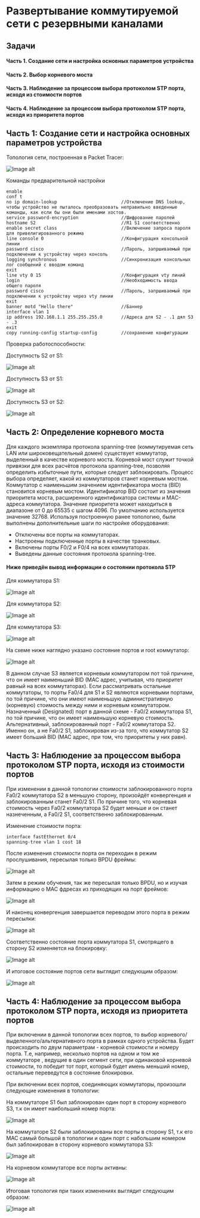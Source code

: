 # Развертывание коммутируемой сети с резервными каналами

## Задачи
#### Часть 1. Создание сети и настройка основных параметров устройства
#### Часть 2. Выбор корневого моста
#### Часть 3. Наблюдение за процессом выбора протоколом STP порта, исходя из стоимости портов
#### Часть 4. Наблюдение за процессом выбора протоколом STP порта, исходя из приоритета портов


## Часть 1:	Создание сети и настройка основных параметров устройства

Топология сети, построенная в Packet Tracer:

![Image alt](https://github.com/anrent/otus-networks/blob/main/labs/lab02/topo.PNG)

Команды предварительной настройки
```
enable
conf t
no ip domain-lookup                        //Отключение DNS lookup, чтобы устройство не пыталось преобразовать неправильно введенные команды, как если бы они были именами хостов.
service password-encryption                //Шифрование паролей     
hostname S2                                //R1 S1 соответственно
enable secret class                        //Включение запроса пароля для привелигированного режима
line console 0                             //Конфигурация консольной линии
password cisco                             //Пароль, запршиваемый при подключении к устройству через консоль
logging synchronous                        //Синхронизация консольных лог сообщений с вводом команд
exit
line vty 0 15                              //Конфигурация vty линий
login                                      //Необходимость ввода общего пароля
password cisco                             //Пароль, запршиваемый при подключении к устройству через vty линии
exit
banner motd "Hello there"                  //Баннер
interface vlan 1
ip address 192.168.1.1 255.255.255.0       //Адреса для S2 - .1 дял S3 - .3
exit
copy running-config startup-config         //сохранение конфигурации
```
Проверка работоспособности:

Доступность S2 от S1:

![Image alt](https://github.com/anrent/otus-networks/blob/main/labs/lab02/s1-s2.PNG)

Доступность S3 от S1:

![Image alt](https://github.com/anrent/otus-networks/blob/main/labs/lab02/s1-s3.PNG)

Доступность S3 от S2:

![Image alt](https://github.com/anrent/otus-networks/blob/main/labs/lab02/s2-s3.PNG)



## Часть 2:	Определение корневого моста

Для каждого экземпляра протокола spanning-tree (коммутируемая сеть LAN или широковещательный домен) существует коммутатор, выделенный в качестве корневого моста. Корневой мост служит точкой привязки для всех расчётов протокола spanning-tree, позволяя определить избыточные пути, которые следует заблокировать.
Процесс выбора определяет, какой из коммутаторов станет корневым мостом. Коммутатор с наименьшим значением идентификатора моста (BID) становится корневым мостом. Идентификатор BID состоит из значения приоритета моста, расширенного идентификатора системы и MAC-адреса коммутатора. Значение приоритета может находиться в диапазоне от 0 до 65535 с шагом 4096. По умолчанию используется значение 32768.
Используя построенную ранее топологию, были выполнены дополнительные шаги по настройке оборудования:

 * Отключены все порты на коммутаторах.
 * Настроены подключенные порты в качестве транковых.
 * Включены порты F0/2 и F0/4 на всех коммутаторах.
 * Выведены данные состояния протокола spanning-tree.
 
#### Ниже приведён вывод информации о состоянии протокола STP

Для коммутатора S1:

![Image alt](https://github.com/anrent/otus-networks/blob/main/labs/lab02/S1stp.PNG)


Для коммутатора S2:

![Image alt](https://github.com/anrent/otus-networks/blob/main/labs/lab02/S2stp.PNG)


Для коммутатора S3:

![Image alt](https://github.com/anrent/otus-networks/blob/main/labs/lab02/S3stp.PNG)


На схеме ниже наглядно указано состояние портов и root коммутатор:

![Image alt](https://github.com/anrent/otus-networks/blob/main/labs/lab02/STP-pt1.PNG)

В данном случае S3 является корневым коммутатором пот той причине, что он имеет наименьший BID (MAC адрес, учитывая, что приоритет равный на всех коммутаторах).
Если рассматривать остальные коммутаторы, то порты Fa0/4 для S1 и S2 являются корневыми портами, по той причине, что они имеют наименьшую административную (корневую) стоимость между ними и корневым коммутатором. 
Назначенный (Designated) порт в данной схеме - Fa0/2 коммутатора S1, по той причине, что он имеет наименьшую корневую стоимость.
Альтернативный, заблокированный порт - Fa0/2 коммутатора S2. Именно он, а не Fa0/2 S1, заблокирован из-за того, что коммутатор S2 имеет больший BID (MAC адрес, при том, что приоритеты у них равн).


## Часть 3:	Наблюдение за процессом выбора протоколом STP порта, исходя из стоимости портов

При изменении в данной топологии стоимости заблокированного порта Fa0/2 коммутатора S2 в меньшую сторону, произойдёт конвергенция и заблокированным станет Fa0/2 S1. По причине того, что корневая стоимость через Fa0/2 коммутатора S2 будет меньше и он станет назнеченным, а Fa0/2 S1, соответственно заблокированным.

Изменение стоимости порта:

```
interface fastEthernet 0/4
spanning-tree vlan 1 cost 18
```
После изменения стоимости порта он переходин в режим прослушивания, пересылая только BPDU фреймы:

![Image alt](https://github.com/anrent/otus-networks/blob/main/labs/lab02/s2-18-lsn.PNG)

Затем в режим обучения, так же пересылая только BPDU, но и изучая информацию о MAC фдресах из приходящих на порт фреймов:

![Image alt](https://github.com/anrent/otus-networks/blob/main/labs/lab02/s2-18-lrn.PNG)

И наконец конвергенция завершается переводом этого порта в режим пересылки:

![Image alt](https://github.com/anrent/otus-networks/blob/main/labs/lab02/s2-18-fwd.PNG)

Соответственно состояние порта коммутатора S1, смотрящего в сторону S2 изменяется на блокировку:

![Image alt](https://github.com/anrent/otus-networks/blob/main/labs/lab02/s1-18-blk.PNG)

И итоговое состояние портов сети выглядит следующим образом:

![Image alt](https://github.com/anrent/otus-networks/blob/main/labs/lab02/STP-s2-18.PNG)


## Часть 4:	Наблюдение за процессом выбора протоколом STP порта, исходя из приоритета портов

При включении в данной топологии всех портов, то выбор корневого/выделенного/альтернативного порта в рамках одного устройства. Будет происходить по двум параметрам - корневой стоимости и номеру порта. Т.е, например, несколько портов на одном и том же коммутаторе , ведущие в один сегмент сети, при одинаковой корневой стоимости, то победит тот порт, который будет имень меньший номер, остальные переведутся в состояние блокировки.

При включении всех портов, соединяющих коммутаторы, произошли следующие изменения в топологии:

На коммутаторе S1 был заблокирован один порт в сторону корневого S3, т.к он имеет наибольший номер порта:

![Image alt](https://github.com/anrent/otus-networks/blob/main/labs/lab02/S1-4port.PNG)

На коммутаторе S2 были заблокированы все порты в сторону S1, т.к его MAC самый большой в топологии и один порт с набольшим номером был заблокирован в сторону корневого коммутатора S3: 

![Image alt](https://github.com/anrent/otus-networks/blob/main/labs/lab02/S2-4port.PNG)

На корневом коммутаторе все порты активны:

![Image alt](https://github.com/anrent/otus-networks/blob/main/labs/lab02/S3-4port.PNG)

Итоговая топология при таких изменениях выглядит следующим образом:

![Image alt](https://github.com/anrent/otus-networks/blob/main/labs/lab02/STP-4port.PNG)
